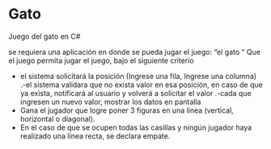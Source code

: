 # Gato
Juego del gato en C#


se requiera una aplicación en donde se pueda jugar el juego: “el gato “
Que el juego permita jugar el juego, bajo el siguiente criterio
- el sistema solicitará la posición (Ingrese una fila, Ingrese una columna)
.-el sistema validara que no exista valor en esa posición, en caso de que ya exista, notificará al usuario y volverá a solicitar el valor 
.-cada que ingresen un nuevo valor, mostrar los datos en pantalla
- Gana el jugador que logre poner 3 figuras en una línea (vertical, horizontal o diagonal). 
- En el caso de que se ocupen todas las casillas y ningún jugador haya realizado una línea recta, se declara empate.

